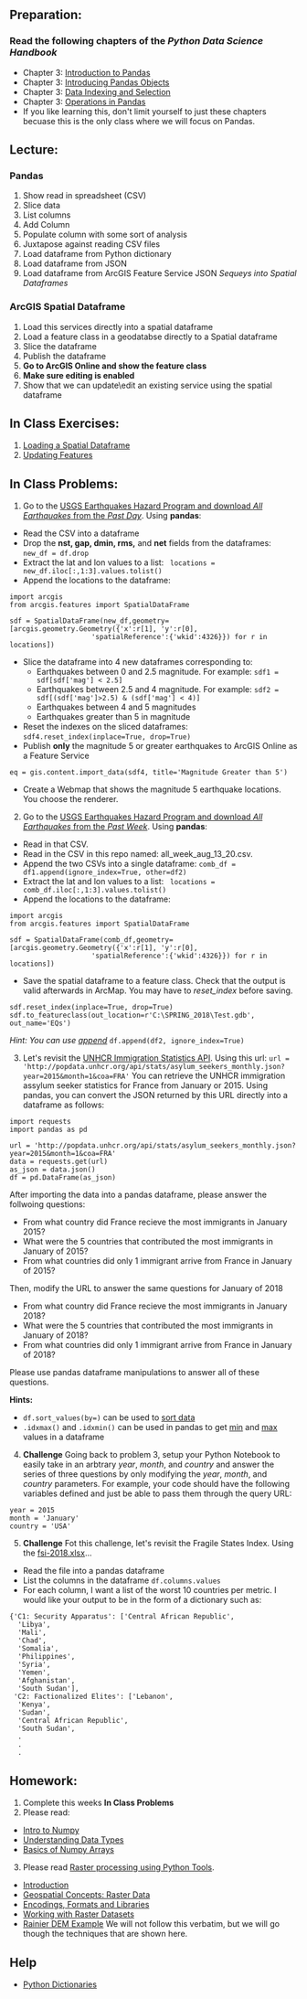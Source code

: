 ## Preparation:
### Read the following chapters of the *Python Data Science Handbook*
  - Chapter 3: [Introduction to Pandas](https://github.com/jakevdp/PythonDataScienceHandbook/blob/master/notebooks/03.00-Introduction-to-Pandas.ipynb) 
  - Chapter 3: [Introducing Pandas Objects](https://github.com/jakevdp/PythonDataScienceHandbook/blob/master/notebooks/03.01-Introducing-Pandas-Objects.ipynb)
  - Chapter 3: [Data Indexing and Selection](https://github.com/jakevdp/PythonDataScienceHandbook/blob/master/notebooks/03.02-Data-Indexing-and-Selection.ipynb)
  - Chapter 3: [Operations in Pandas](https://github.com/jakevdp/PythonDataScienceHandbook/blob/master/notebooks/03.03-Operations-in-Pandas.ipynb)
  - If you like learning this, don't limit yourself to just these chapters becuase this is the only class where we will focus on Pandas.

## Lecture:
### Pandas
1. Show read in spreadsheet (CSV)
2. Slice data
3. List columns
4. Add Column
5. Populate column with some sort of analysis
6. Juxtapose against reading CSV files
7. Load dataframe from Python dictionary
8. Load dataframe from JSON
9. Load dataframe from ArcGIS Feature Service JSON
*Sequeys into Spatial Dataframes*

### ArcGIS Spatial Dataframe
1. Load this services directly into a spatial dataframe
2. Load a feature class in a geodatabse directly to a Spatial dataframe
3. Slice the dataframe
4. Publish the dataframe
5. **Go to ArcGIS Online and show the feature class**
6. **Make sure editing is enabled**
7. Show that we can update\edit an existing service using the spatial dataframe

## In Class Exercises:
1. [Loading a Spatial Dataframe](https://developers.arcgis.com/labs/python/load-spatial-data-frame/)
2. [Updating Features](https://developers.arcgis.com/python/sample-notebooks/updating-features-in-a-feature-layer/)

## In Class Problems:
1. Go to the [USGS Earthquakes Hazard Program and download *All Earthquakes* from the *Past Day*](https://earthquake.usgs.gov/earthquakes/feed/v1.0/csv.php). Using **pandas**:
- Read the CSV into a dataframe
- Drop the **nst, gap, dmin, rms,** and **net** fields from the dataframes: ```new_df = df.drop```
- Extract the lat and lon values to a list: ``` locations = new_df.iloc[:,1:3].values.tolist()```
- Append the locations to the dataframe:
```
import arcgis
from arcgis.features import SpatialDataFrame

sdf = SpatialDataFrame(new_df,geometry=[arcgis.geometry.Geometry({'x':r[1], 'y':r[0], 
                    'spatialReference':{'wkid':4326}}) for r in locations])
```
- Slice the dataframe into 4 new dataframes corresponding to:
  - Earthquakes between 0 and 2.5 magnitude. For example: ```sdf1 = sdf[sdf['mag'] < 2.5]```
  - Earthquakes between 2.5 and 4 magnitude. For example: ```sdf2 = sdf[(sdf['mag']>2.5) & (sdf['mag'] < 4)]```
  - Earthquakes between 4 and 5 magnitudes
  - Earthquakes greater than 5 in magnitude
- Reset the indexes on the sliced dataframes: ```sdf4.reset_index(inplace=True, drop=True)```
- Publish **only** the magnitude 5 or greater earthquakes to ArcGIS Online as a Feature Service
```
eq = gis.content.import_data(sdf4, title='Magnitude Greater than 5')
```
- Create a Webmap that shows the magnitude 5 earthquake locations. You choose the renderer.

2. Go to the [USGS Earthquakes Hazard Program and download *All Earthquakes* from the *Past Week*](https://earthquake.usgs.gov/earthquakes/feed/v1.0/csv.php). Using **pandas**:
- Read in that CSV.
- Read in the CSV in this repo named: all_week_aug_13_20.csv.
- Append the two CSVs into a single dataframe: ```comb_df = df1.append(ignore_index=True, other=df2)```
- Extract the lat and lon values to a list: ``` locations = comb_df.iloc[:,1:3].values.tolist()```
- Append the locations to the dataframe:
```
import arcgis
from arcgis.features import SpatialDataFrame

sdf = SpatialDataFrame(comb_df,geometry=[arcgis.geometry.Geometry({'x':r[1], 'y':r[0], 
                    'spatialReference':{'wkid':4326}}) for r in locations])
```
- Save the spatial dataframe to a feature class. Check that the output is valid afterwards in ArcMap. You may have to *reset_index* before saving.
```
sdf.reset_index(inplace=True, drop=True)
sdf.to_featureclass(out_location=r'C:\SPRING_2018\Test.gdb', out_name='EQs')
```

*Hint: You can use [append](https://pandas.pydata.org/pandas-docs/stable/generated/pandas.DataFrame.append.html)*
```df.append(df2, ignore_index=True)```

3. Let's revisit the [UNHCR Immigration Statistics API](http://popdata.unhcr.org/). Using this url:
```url = 'http://popdata.unhcr.org/api/stats/asylum_seekers_monthly.json?year=2015&month=1&coa=FRA'```
You can retrieve the UNHCR immigration assylum seeker statistics for France from January or 2015. Using pandas, you can convert the JSON returned by this URL directly into a dataframe as follows:
```
import requests
import pandas as pd

url = 'http://popdata.unhcr.org/api/stats/asylum_seekers_monthly.json?year=2015&month=1&coa=FRA'
data = requests.get(url)
as_json = data.json()
df = pd.DataFrame(as_json)
```

After importing the data into a pandas dataframe, please answer the follwoing questions:
- From what country did France recieve the most immigrants in January 2015?
- What were the 5 countries that contributed the most immigrants in January of 2015?
- From what countries did only 1 immigrant arrive from France in January of 2015?

Then, modify the URL to answer the same questions for January of 2018
- From what country did France recieve the most immigrants in January 2018?
- What were the 5 countries that contributed the most immigrants in January of 2018?
- From what countries did only 1 immigrant arrive from France in January of 2018?

Please use pandas dataframe manipulations to answer all of these questions.

**Hints:**
- ```df.sort_values(by=)``` can be used to [sort data](https://pandas.pydata.org/pandas-docs/stable/generated/pandas.DataFrame.sort_values.html)
- ```.idxmax()``` and ```.idxmin()``` can be used in pandas to get [min](https://pandas.pydata.org/pandas-docs/stable/generated/pandas.DataFrame.idxmin.html) and [max](https://pandas.pydata.org/pandas-docs/stable/generated/pandas.DataFrame.idxmax.html) values in a dataframe

4. **Challenge** Going back to problem 3, setup your Python Notebook to easily take in an arbtrary *year*, *month*, and *country* and answer the series of three questions by only modifying the *year*, *month*, and *country* parameters. For example, your code should have the following variables defined and just be able to pass them through the query URL:
```
year = 2015
month = 'January'
country = 'USA'
```
5. **Challenge** Fot this challenge, let's revisit the Fragile States Index. Using the [fsi-2018.xlsx]()...
- Read the file into a pandas dataframe
- List the columns in the dataframe ```df.columns.values```
- For each column, I want a list of the worst 10 countries per metric.
I would like your output to be in the form of a dictionary such as:
```
{'C1: Security Apparatus': ['Central African Republic',
  'Libya',
  'Mali',
  'Chad',
  'Somalia',
  'Philippines',
  'Syria',
  'Yemen',
  'Afghanistan',
  'South Sudan'],
 'C2: Factionalized Elites': ['Lebanon',
  'Kenya',
  'Sudan',
  'Central African Republic',
  'South Sudan',
  .
  .
  .
  ```

## Homework:
1. Complete this weeks **In Class Problems**
2. Please read:
- [Intro to Numpy](https://github.com/jakevdp/PythonDataScienceHandbook/blob/master/notebooks/02.00-Introduction-to-NumPy.ipynb)
- [Understanding Data Types](https://github.com/jakevdp/PythonDataScienceHandbook/blob/master/notebooks/02.01-Understanding-Data-Types.ipynb)
- [Basics of Numpy Arrays](https://github.com/jakevdp/PythonDataScienceHandbook/blob/master/notebooks/02.02-The-Basics-Of-NumPy-Arrays.ipynb)
3. Please read [Raster processing using Python Tools](https://geohackweek.github.io/raster/).
- [Introduction](https://geohackweek.github.io/raster/01-introduction/)
- [Geospatial Concepts: Raster Data](https://geohackweek.github.io/raster/02-rasterconcepts/)
- [Encodings, Formats and Libraries](https://geohackweek.github.io/raster/03-encodingsandformats/)
- [Working with Raster Datasets](https://geohackweek.github.io/raster/04-workingwithrasters/)
- [Rainier DEM Example](https://geohackweek.github.io/raster/06-pygeotools_rainier/)
We will not follow this verbatim, but we will go though the techniques that are shown here.

## Help
- [Python Dictionaries](https://www.w3schools.com/python/python_dictionaries.asp)
